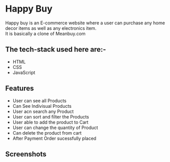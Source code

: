  <h1> Happy Buy </h1>
   Happy buy is an E-commerce website where a user can purchase any home decor items as well as any electronics item.
   <br>
   It is basically a clone of Meanbuy.com
   
<h2>The tech-stack used here are:-</h2>
<ul>
<li>HTML</li>
<li>CSS</li>
<li>JavaScript</li>
</ul>

<h2>Features</h2>
<ul>
<li>User can see all Products</li>
<li>Can See Indivisual Products</li>
<li>User acn search any Product</li>
<li>User can sort and filter the Products</li>
<li>User able to add the product to Cart</li>
<li>User can change the quantity of Product</li>
<li>Can delete the product from cart</li>
<li>After Payment Order sucessfully placed</li>
</ul>

<h2>Screenshots</h2>

   
